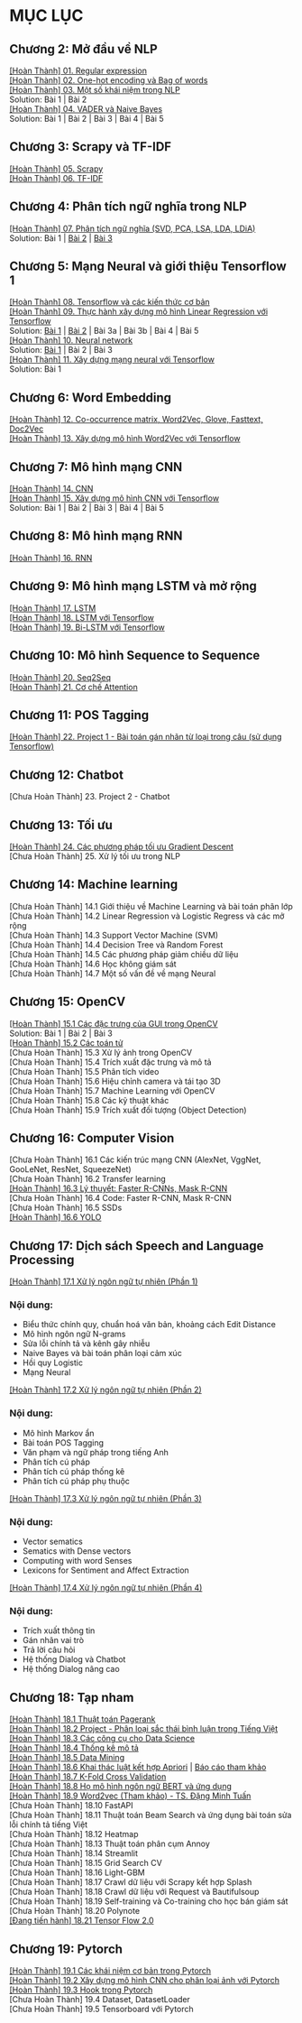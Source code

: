 # MỤC LỤC
## Chương 2: Mở đầu về NLP
<a href="https://github.com/nducthang/NCKH_2020/blob/master/Chapter02%20-%20Build%20your%20vocabulary%20(word%20tokenization)/01.%20Bi%E1%BB%83u%20th%E1%BB%A9c%20ch%C3%ADnh%20quy.ipynb">[Hoàn Thành] 01. Regular expression</a><br/>
<a href="https://github.com/nducthang/NCKH_2020/blob/master/Chapter02%20-%20Build%20your%20vocabulary%20(word%20tokenization)/02.%20One%20hot%20endcoding%20v%C3%A0%20bag%20of%20words.ipynb">[Hoàn Thành] 02. One-hot encoding và Bag of words</a> <br/>
<a href="https://github.com/nducthang/NCKH_2020/blob/master/Chapter02%20-%20Build%20your%20vocabulary%20(word%20tokenization)/03.%20M%E1%BB%99t%20s%E1%BB%91%20kh%C3%A1i%20ni%E1%BB%87m%20trong%20NLP.ipynb">[Hoàn Thành] 03. Một số khái niệm trong NLP</a><br/>
Solution: Bài 1 | Bài 2 <br/>
<a href="https://github.com/nducthang/NCKH_2020/blob/master/Chapter02%20-%20Build%20your%20vocabulary%20(word%20tokenization)/04.%20VADER%20v%C3%A0%20Naive%20Bayes.ipynb">[Hoàn Thành] 04. VADER và Naive Bayes</a><br/>
Solution: Bài 1 | Bài 2 | Bài 3 | Bài 4 | Bài 5 <br/>
## Chương 3: Scrapy và TF-IDF
<a href="https://github.com/nducthang/NCKH_2020/blob/master/Chapter03%20-%20Math%20with%20words%20(TF-IDF%20vectors)/05.%20Scrapy.ipynb">[Hoàn Thành] 05. Scrapy</a><br/>
<a href="https://github.com/nducthang/NCKH_2020/blob/master/Chapter03%20-%20Math%20with%20words%20(TF-IDF%20vectors)/06.%20X%C3%A2y%20d%E1%BB%B1ng%20m%C3%B4%20h%C3%ACnh%20TF-IDF.ipynb">[Hoàn Thành] 06. TF-IDF</a> <br/>
## Chương 4: Phân tích ngữ nghĩa trong NLP
<a href="https://github.com/nducthang/NCKH_2020/blob/master/Chapter04%20-%20Finding%20meaning%20in%20word%20counts%20(sematic%20analysis)/Ki%E1%BA%BFn%20th%E1%BB%A9c%20-%20B%C3%A0i%20t%E1%BA%ADp.ipynb">[Hoàn Thành] 07. Phân tích ngữ nghĩa (SVD, PCA, LSA, LDA, LDiA)</a> <br/>
Solution: Bài 1 | <a href="https://github.com/nducthang/NCKH_2020/blob/master/Chapter04%20-%20Finding%20meaning%20in%20word%20counts%20(sematic%20analysis)/Solution2.ipynb">Bài 2</a> | <a href="https://github.com/nducthang/NCKH_2020/blob/master/Chapter04%20-%20Finding%20meaning%20in%20word%20counts%20(sematic%20analysis)/imp_and_solution3.py">Bài 3</a><br/>
## Chương 5: Mạng Neural và giới thiệu Tensorflow 1
<a href="https://github.com/nducthang/NCKH_2020/blob/master/Chapter05%20-%20Baby%20steps%20with%20neural%20networks%20(perceptrons%20and%20backpropagation)/01.%20Tensorflow%20v%C3%A0%20c%C3%A1c%20ki%E1%BA%BFn%20th%E1%BB%A9c%20c%C6%A1%20b%E1%BA%A3n.ipynb">[Hoàn Thành] 08. Tensorflow và các kiến thức cơ bản</a><br/>
<a href="https://github.com/nducthang/NCKH_2020/blob/master/Chapter05%20-%20Baby%20steps%20with%20neural%20networks%20(perceptrons%20and%20backpropagation)/%2009.%20Th%E1%BB%B1c%20h%C3%A0nh%20x%C3%A2y%20d%E1%BB%B1ng%20m%C3%B4%20h%C3%ACnh%20Linear%20Regression%20v%E1%BB%9Bi%20Tensorflow.ipynb">[Hoàn Thành] 09. Thực hành xây dựng mô hình Linear Regression với Tensorflow</a> <br/>
Solution: <a href="https://github.com/nducthang/NCKH_2020/blob/master/Chapter05%20-%20Baby%20steps%20with%20neural%20networks%20(perceptrons%20and%20backpropagation)/Solution_bai_1.ipynb">Bài 1</a> | <a href="https://github.com/nducthang/NCKH_2020/blob/master/Chapter05%20-%20Baby%20steps%20with%20neural%20networks%20(perceptrons%20and%20backpropagation)/Solution_bai_2.py">Bài 2</a> | Bài 3a | Bài 3b | Bài 4 | Bài 5 <br/>
<a href="https://github.com/nducthang/NCKH_2020/blob/master/Chapter05%20-%20Baby%20steps%20with%20neural%20networks%20(perceptrons%20and%20backpropagation)/10.%20Neural%20network.ipynb">[Hoàn Thành] 10. Neural network</a> <br/>
Solution: <a href="https://github.com/nducthang/NCKH_2020/blob/master/Chapter05%20-%20Baby%20steps%20with%20neural%20networks%20(perceptrons%20and%20backpropagation)/Solution_10_1.ipynb">Bài 1</a> | Bài 2 | Bài 3 <br/>
<a href="https://github.com/nducthang/NCKH_2020/blob/master/Chapter05%20-%20Baby%20steps%20with%20neural%20networks%20(perceptrons%20and%20backpropagation)/11.%20X%C3%A2y%20d%E1%BB%B1ng%20m%E1%BA%A1ng%20neural%20v%E1%BB%9Bi%20Tensorflow.ipynb">[Hoàn Thành] 11. Xây dựng mạng neural với Tensorflow </a><br/>
Solution: Bài 1
## Chương 6: Word Embedding
<a href="https://github.com/nducthang/NCKH_2020/blob/master/Chapter06%20-%20Reasoning%20with%20word%20vectors%20(Word2vec)/12.%20Word2Vec.ipynb">[Hoàn Thành] 12. Co-occurrence matrix, Word2Vec, Glove, Fasttext, Doc2Vec </a><br/>
<a href="https://github.com/nducthang/NCKH_2020/blob/master/Chapter06%20-%20Reasoning%20with%20word%20vectors%20(Word2vec)/13.%20X%C3%A2y%20d%E1%BB%B1ng%20m%C3%B4%20h%C3%ACnh%20Word2vec%20v%E1%BB%9Bi%20Tensorflow.ipynb">[Hoàn Thành] 13. Xây dựng mô hình Word2Vec với Tensorflow</a> <br/>
## Chương 7: Mô hình mạng CNN
<a href="https://github.com/nducthang/NCKH_2020/blob/master/Chapter07%20-%20Getting%20words%20in%20order%20with%20convolucational%20neural%20networks%20(CNNs)/14.%20CNN.ipynb">[Hoàn Thành] 14. CNN </a><br/>
<a href="https://github.com/nducthang/NCKH_2020/blob/master/Chapter07%20-%20Getting%20words%20in%20order%20with%20convolucational%20neural%20networks%20(CNNs)/15.%20CNN%20v%E1%BB%9Bi%20Tensorflow.ipynb">[Hoàn Thành] 15. Xây dựng mô hình CNN với Tensorflow</a> <br/>
Solution: Bài 1 | Bài 2 | Bài 3 | Bài 4 | Bài 5
## Chương 8: Mô hình mạng RNN
<a href="https://github.com/nducthang/NCKH_2020/blob/master/Chapter08%20-%20Loopy%20(recurrrent)%20neural%20networks%20(RNNs)/16.%20RNN.ipynb">[Hoàn Thành] 16. RNN </a><br/>
## Chương 9: Mô hình mạng LSTM và mở rộng
<a href="https://github.com/nducthang/NCKH_2020/blob/master/Chapter09%20-%20Improving%20retention%20with%20long%20short-term%20memory%20networks/LSTM.ipynb">[Hoàn Thành] 17. LSTM </a><br/>
<a href="https://github.com/nducthang/NCKH_2020/blob/master/Chapter09%20-%20Improving%20retention%20with%20long%20short-term%20memory%20networks/LSTM%20v%E1%BB%9Bi%20Tensorflow.ipynb">[Hoàn Thành] 18. LSTM với Tensorflow</a> <br/>
<a href="https://github.com/nducthang/NCKH_2020/blob/master/Chapter09%20-%20Improving%20retention%20with%20long%20short-term%20memory%20networks/BiLSTM%20v%E1%BB%9Bi%20Tensorflow.ipynb">[Hoàn Thành] 19. Bi-LSTM với Tensorflow</a> <br/>
## Chương 10: Mô hình Sequence to Sequence
<a href="https://github.com/nducthang/NCKH_2020/blob/master/Chapter10%20-%20Sequence-to-sequenct%20models%20and%20attention/Seq2seq.ipynb">[Hoàn Thành] 20. Seq2Seq </a><br/>
<a href="https://github.com/nducthang/NCKH_2020/blob/master/Chapter10%20-%20Sequence-to-sequenct%20models%20and%20attention/Attention.pdf">[Hoàn Thành] 21. Cơ chế Attention </a><br/>
## Chương 11: POS Tagging
<a href="https://github.com/nducthang/Pos-tagging-tensorflow">[Hoàn Thành] 22. Project 1 - Bài toán gán nhãn từ loại trong câu (sử dụng Tensorflow)</a> <br/>
## Chương 12: Chatbot
[Chưa Hoàn Thành] 23. Project 2 - Chatbot <br/>
## Chương 13: Tối ưu
<a href="https://github.com/nducthang/Optimization-DeepLearning-Vietnamese">[Hoàn Thành] 24. Các phương pháp tối ưu Gradient Descent</a> <br/>
[Chưa Hoàn Thành] 25. Xử lý tối ưu trong NLP <br/>
## Chương 14: Machine learning
[Chưa Hoàn Thành] 14.1 Giới thiệu về Machine Learning và bài toán phân lớp <br/>
[Chưa Hoàn Thành] 14.2 Linear Regression và Logistic Regress và các mở rộng <br/>
[Chưa Hoàn Thành] 14.3 Support Vector Machine (SVM) <br/>
[Chưa Hoàn Thành] 14.4 Decision Tree và Random Forest <br/>
[Chưa Hoàn Thành] 14.5 Các phương pháp giảm chiều dữ liệu <br/>
[Chưa Hoàn Thành] 14.6 Học không giám sát <br/>
[Chưa Hoàn Thành] 14.7 Một số vấn đề về mạng Neural <br/>
## Chương 15: OpenCV
<a href="https://github.com/nducthang/NCKH_2020/blob/master/Chapter15%20-%20OpenCV/C%C3%A1c%20%C4%91%E1%BA%B7c%20tr%C6%B0ng%20c%E1%BB%A7a%20GUI%20trong%20OpenCV.ipynb">[Hoàn Thành] 15.1 Các đặc trưng của GUI trong OpenCV</a><br/>
Solution: Bài 1 | Bài 2 | Bài 3 <br/>
<a href="https://github.com/nducthang/NCKH_2020/blob/master/Chapter15%20-%20OpenCV/C%C3%A1c%20to%C3%A1n%20t%E1%BB%AD.ipynb">[Hoàn Thành] 15.2 Các toán tử</a> <br/>
[Chưa Hoàn Thành] 15.3 Xử lý ảnh trong OpenCV <br/>
[Chưa Hoàn Thành] 15.4 Trích xuất đặc trưng và mô tả <br/>
[Chưa Hoàn Thành] 15.5 Phân tích video <br/>
[Chưa Hoàn Thành] 15.6 Hiệu chỉnh camera và tái tạo 3D <br/>
[Chưa Hoàn Thành] 15.7 Machine Learning với OpenCV <br/>
[Chưa Hoàn Thành] 15.8 Các kỹ thuật khác <br/>
[Chưa Hoàn Thành] 15.9 Trích xuất đối tượng (Object Detection) <br/>
## Chương 16: Computer Vision
[Chưa Hoàn Thành] 16.1 Các kiến trúc mạng CNN (AlexNet, VggNet, GooLeNet, ResNet, SqueezeNet)<br/>
[Chưa Hoàn Thành] 16.2 Transfer learning <br/>
<a href="https://github.com/nducthang/Detect-field">[Hoàn Thành] 16.3 Lý thuyết: Faster R-CNNs, Mask R-CNN</a>  <br/>
[Chưa Hoàn Thành] 16.4 Code: Faster R-CNN, Mask R-CNN <br/>
[Chưa Hoàn Thành] 16.5 SSDs <br/>
<a href="https://github.com/nducthang/Active-learning-for-object-detection">[Hoàn Thành] 16.6 YOLO<a/><br/>
## Chương 17: Dịch sách Speech and Language Processing
<a href="https://github.com/nducthang/NCKH_2020/blob/master/Chapter17%20-%20NLP/NLP__Le_Hoang_Ngan.pdf">[Hoàn Thành] 17.1 Xử lý ngôn ngữ tự nhiên (Phần 1)</a> <br/>
### Nội dung:
 - Biểu thức chính quy, chuẩn hoá văn bản, khoảng cách Edit Distance
 - Mô hình ngôn ngữ N-grams
 - Sửa lỗi chính tả và kênh gây nhiễu
 - Naive Bayes và bài toán phân loại cảm xúc
 - Hồi quy Logistic
 - Mạng Neural
 
<a href="https://github.com/nducthang/NCKH_2020/blob/master/Chapter17%20-%20NLP/Bao_cao_xu_ly_ngon_ngu_tu_nhien.pdf">[Hoàn Thành] 17.2 Xử lý ngôn ngữ tự nhiên (Phần 2)</a><br/>
### Nội dung:
- Mô hình Markov ẩn
- Bài toán POS Tagging
- Văn phạm và ngữ pháp trong tiếng Anh
- Phân tích cú pháp
- Phân tích cú pháp thống kê
- Phân tích cú pháp phụ thuộc

<a href="https://github.com/nducthang/NCKH_2020/blob/master/Chapter17%20-%20NLP/NLP_Giangtt.pdf">[Hoàn Thành] 17.3 Xử lý ngôn ngữ tự nhiên (Phần 3)</a> <br/>
### Nội dung:
- Vector sematics
- Sematics with Dense vectors
- Computing with word Senses
- Lexicons for Sentiment and Affect Extraction

<a href="https://github.com/nducthang/NCKH_2020/blob/master/Chapter17%20-%20NLP/NLP_Haicm.pdf">[Hoàn Thành] 17.4 Xử lý ngôn ngữ tự nhiên (Phần 4)</a> <br/>
### Nội dung:
- Trích xuất thông tin
- Gán nhãn vai trò
- Trả lời câu hỏi
- Hệ thống Dialog và Chatbot
- Hệ thống Dialog nâng cao

## Chương 18: Tạp nham
<a href="https://github.com/nducthang/PageRank">[Hoàn Thành] 18.1 Thuật toán Pagerank</a><br/>
<a href="https://github.com/nducthang/NCKH_2020/tree/master/Chapter18%20-%20Summary/Sentiment%20Analysis%20VietNamese">[Hoàn Thành] 18.2 Project - Phân loại sắc thái bình luận trong Tiếng Việt</a><br/>
<a href="https://github.com/nducthang/NCKH_2020/blob/master/Chapter18%20-%20Summary/DataScience/Ch02.%20C%C3%A1c%20c%C3%B4ng%20c%E1%BB%A5%20cho%20Data%20Science.ipynb">[Hoàn Thành] 18.3 Các công cụ cho Data Science</a><br/>
<a href="https://github.com/nducthang/NCKH_2020/blob/master/Chapter18%20-%20Summary/DataScience/Ch03.%20Th%E1%BB%91ng%20k%C3%AA%20m%C3%B4%20t%E1%BA%A3.ipynb">[Hoàn Thành] 18.4 Thống kê mô tả</a><br/>
<a href="https://github.com/nducthang/NCKH_2020/tree/master/Chapter18%20-%20Summary/Data_Mining_python">[Hoàn Thành] 18.5 Data Mining</a><br/>
<a href="https://github.com/nducthang/NCKH_2020/blob/master/Chapter18%20-%20Summary/Data_mining/Apriori_Algorithm/apriori_ml.ipynb">[Hoàn Thành] 18.6 Khai thác luật kết hợp Apriori</a> | <a href="https://github.com/nducthang/NCKH_2020/blob/master/Chapter18%20-%20Summary/Data_mining/Apriori_Algorithm/LuatKetHop_Aprior.pdf">Báo cáo tham khảo</a><br/>
<a href="https://github.com/nducthang/NCKH_2020/blob/master/Chapter18%20-%20Summary/K-fold.ipynb">[Hoàn Thành] 18.7 K-Fold Cross Validation</a><br/>
<a href="https://github.com/nducthang/BERT-Tweet-Sentiment-Kaggle">[Hoàn Thành] 18.8 Họ mô hình ngôn ngữ BERT và ứng dụng</a><br/>
<a href="https://github.com/nducthang/NCKH_2020/blob/master/Chapter18%20-%20Summary/NLP.pdf">[Hoàn Thành] 18.9 Word2vec (Tham khảo) - TS. Đặng Minh Tuấn</a><br/>
[Chưa Hoàn Thành] 18.10 FastAPI <br/>
[Chưa Hoàn Thành] 18.11 Thuật toán Beam Search và ứng dụng bài toán sửa lỗi chính tả tiếng Việt <br/>
[Chưa Hoàn Thành] 18.12 Heatmap <br/>
[Chưa Hoàn Thành] 18.13 Thuật toán phân cụm Annoy <br/>
[Chưa Hoàn Thành] 18.14 Streamlit <br/>
[Chưa Hoàn Thành] 18.15 Grid Search CV <br/>
[Chưa Hoàn Thành] 18.16 Light-GBM <br/>
[Chưa Hoàn Thành] 18.17 Crawl dữ liệu với Scrapy kết hợp Splash <br/>
[Chưa Hoàn Thành] 18.18 Crawl dữ liệu với Request và Bautifulsoup  <br/>
[Chưa Hoàn Thành] 18.19 Self-training và Co-training cho học bán giám sát <br/>
[Chưa Hoàn Thành] 18.20 Polynote <br/>
<a href="https://github.com/nducthang/NCKH_2020/tree/master/Chapter18%20-%20Summary/TensorFlow2">[Đang tiến hành] 18.21 Tensor Flow 2.0</a><br/>
## Chương 19: Pytorch
<a href="https://github.com/nducthang/NCKH_2020/blob/master/Chapter19%20-%20Pytorch/01.%20C%C3%A1c%20kh%C3%A1i%20ni%E1%BB%87m%20c%C6%A1%20b%E1%BA%A3n%20trong%20Pytorch.ipynb">[Hoàn Thành] 19.1 Các khái niệm cơ bản trong Pytorch</a><br/>
<a href="https://github.com/nducthang/NCKH_2020/blob/master/Chapter19%20-%20Pytorch/02.%20X%C3%A2y%20d%E1%BB%B1ng%20m%C3%B4%20h%C3%ACnh%20CNN%20cho%20ph%C3%A2n%20lo%E1%BA%A1i%20%E1%BA%A3nh%20v%E1%BB%9Bi%20Pytorch.ipynb">[Hoàn Thành] 19.2 Xây dựng mô hình CNN cho phân loại ảnh với Pytorch<a/><br/>
<a href="https://github.com/nducthang/NCKH_2020/blob/master/Chapter19%20-%20Pytorch/03.%20Hooks%20trong%20Pytorch.ipynb">[Hoàn Thành] 19.3 Hook trong Pytorch </a><br/>
[Chưa Hoàn Thành] 19.4 Dataset, DatasetLoader <br/>
[Chưa Hoàn Thành] 19.5 Tensorboard với Pytorch <br/>
